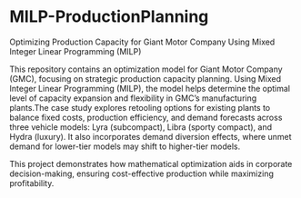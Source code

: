 # MILP-ProductionPlanning
Optimizing Production Capacity for Giant Motor Company Using Mixed Integer Linear Programming (MILP)

This repository contains an optimization model for Giant Motor Company (GMC), focusing on strategic production capacity planning. Using Mixed Integer Linear Programming (MILP), the model helps determine the optimal level of capacity expansion and flexibility in GMC’s manufacturing plants.The case study explores retooling options for existing plants to balance fixed costs, production efficiency, and demand forecasts across three vehicle models: Lyra (subcompact), Libra (sporty compact), and Hydra (luxury).
It also incorporates demand diversion effects, where unmet demand for lower-tier models may shift to higher-tier models.

This project demonstrates how mathematical optimization aids in corporate decision-making, ensuring cost-effective production while maximizing profitability.
